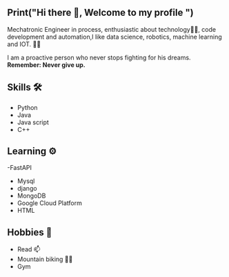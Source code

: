 ## Print("Hi there 👋, Welcome to my profile ")
Mechatronic Engineer in process, enthusiastic about technology:technologist:, code development and automation,I like data science, robotics, machine learning and IOT. :mechanical_arm::robot:

I am a proactive person who never stops fighting for his dreams.
**Remember: Never give up.** 
## Skills :hammer_and_wrench:
- Python 
- Java
- Java script
- C++

## Learning :gear:
-FastAPI
- Mysql
- django
- MongoDB
- Google Cloud Platform
- HTML


## Hobbies :test_tube:
- Read 📫
- Mountain biking :biking_man:
- Gym





<!--
**Jodezamb/Jodezamb** is a ✨ _special_ ✨ repository because its `README.md` (this file) appears on your GitHub profile.

Here are some ideas to get you started:

- 🔭 I’m currently working on ...
- 🌱 I’m currently learning ...
- 👯 I’m looking to collaborate on ...
- 🤔 I’m looking for help with ...
- 💬 Ask me about ...
- 📫 How to reach me: ...
- 😄 Pronouns: ...
- ⚡ Fun fact: ...
-->
